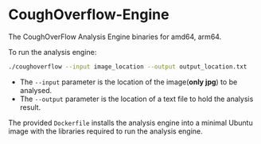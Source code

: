 # CoughOverflow-Engine

The CoughOverFlow Analysis Engine binaries for amd64, arm64.

To run the analysis engine:

```bash
./coughoverflow --input image_location --output output_location.txt
```
* The `--input` parameter is the location of the image(**only jpg**) to be analysed.
* The `--output` parameter is the location of a text file to hold the analysis result.

The provided `Dockerfile` installs the analysis engine into a minimal Ubuntu image with the libraries required to run the analysis engine.